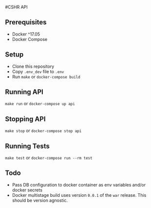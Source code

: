 #CSHR API

## Prerequisites

* Docker ^17.05
* Docker Compose

## Setup

* Clone this repository 
* Copy `.env_dev` file to `.env`
* Run `make` or `docker-compose build`

## Running API

`make run` or `docker-compose up api`

## Stopping API

`make stop` or `docker-compose stop api`

## Running Tests
`make test` or `docker-compose run --rm test`

## Todo
* Pass DB configuration to docker container as env variables and/or docker secrets
* Docker multistage build uses version `0.0.1` of the `war` release. This should be version agnostic. 
